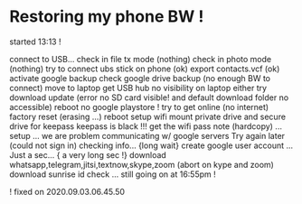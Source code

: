 # Restoring my phone BW !

started 13:13 !

connect to USB...
check in file tx mode (nothing)
check in photo mode (nothing)
try to connect ubs stick on phone (ok)
export contacts.vcf (ok)
activate google backup
check google drive backup (no enough BW to connect)
move to laptop
get USB hub
no visibility on laptop either
try download update (error no SD card visible! and default download folder no accessible)
reboot
no google playstore ! try to get online (no internet)
factory reset (erasing ...)
reboot
setup wifi
mount private drive and secure drive for keepass
keepass is black !!!
get the wifi pass note (hardcopy)
...
setup ... we are problem communicating w/ google servers Try again later
(could not sign in)
checking info... {long wait} 
create google user account ...
Just a sec... { a very long sec !}
download whatsapp,telegram,jitsi,textnow,skype,zoom
(abort on kype and zoom)
download sunrise id check ... still going on at 16:55pm !


! fixed on 2020.09.03.06.45.50
